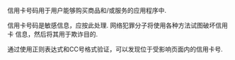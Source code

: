 信用卡号码用于用户能够购买商品和/或服务的应用程序中.

信用卡号码是敏感信息，应按此处理. 网络犯罪分子将使用各种方法试图破坏信用卡
信息，然后将其用于欺诈目的.

通过使用正则表达式和CC号格式验证，可以发现位于受影响页面内的信用卡号.